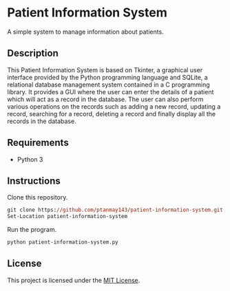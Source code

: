 # Patient Information System

A simple system to manage information about patients.

## Description

This Patient Information System is based on Tkinter, a graphical user interface provided by the Python programming language and SQLite, a relational database management system contained in a C programming library. It provides a GUI where the user can enter the details of a patient which will act as a record in the database. The user can also perform various operations on the records such as adding a new record, updating a record, searching for a record, deleting a record and finally display all the records in the database.

## Requirements

- Python 3

## Instructions

Clone this repository.

```ps
git clone https://github.com/ptanmay143/patient-information-system.git
Set-Location patient-information-system
```

Run the program.

```ps
python patient-information-system.py
```

## License

This project is licensed under the [MIT License](https://choosealicense.com/licenses/mit/).
